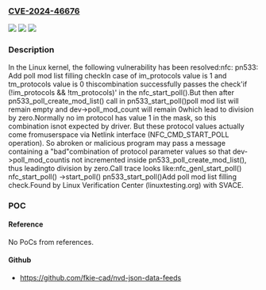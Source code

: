 ### [CVE-2024-46676](https://cve.mitre.org/cgi-bin/cvename.cgi?name=CVE-2024-46676)
![](https://img.shields.io/static/v1?label=Product&message=Linux&color=blue)
![](https://img.shields.io/static/v1?label=Version&message=dfccd0f58044%3C%20c5e05237444f%20&color=brighgreen)
![](https://img.shields.io/static/v1?label=Vulnerability&message=n%2Fa&color=brighgreen)

### Description

In the Linux kernel, the following vulnerability has been resolved:nfc: pn533: Add poll mod list filling checkIn case of im_protocols value is 1 and tm_protocols value is 0 thiscombination successfully passes the check'if (!im_protocols && !tm_protocols)' in the nfc_start_poll().But then after pn533_poll_create_mod_list() call in pn533_start_poll()poll mod list will remain empty and dev->poll_mod_count will remain 0which lead to division by zero.Normally no im protocol has value 1 in the mask, so this combination isnot expected by driver. But these protocol values actually come fromuserspace via Netlink interface (NFC_CMD_START_POLL operation). So abroken or malicious program may pass a message containing a "bad"combination of protocol parameter values so that dev->poll_mod_countis not incremented inside pn533_poll_create_mod_list(), thus leadingto division by zero.Call trace looks like:nfc_genl_start_poll()  nfc_start_poll()    ->start_poll()    pn533_start_poll()Add poll mod list filling check.Found by Linux Verification Center (linuxtesting.org) with SVACE.

### POC

#### Reference
No PoCs from references.

#### Github
- https://github.com/fkie-cad/nvd-json-data-feeds

